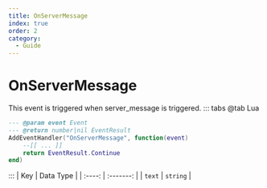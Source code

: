 ```yaml
---
title: OnServerMessage
index: true
order: 2
category:
  - Guide
---
```


# OnServerMessage
This event is triggered when server_message is triggered.
::: tabs
@tab Lua
```lua
--- @param event Event
--- @return number|nil EventResult
AddEventHandler("OnServerMessage", function(event)
    --[[ ... ]]
    return EventResult.Continue
end)
```

:::
|   Key  | Data Type |
| :----: | :-------: |
| `text` |  `string` |